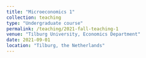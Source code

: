 ```yaml
---
title: "Microeconomics 1"
collection: teaching
type: "Undergraduate course"
permalink: /teaching/2021-fall-teaching-1
venue: "Tilburg University, Economics Department"
date: 2021-09-01
location: "Tilburg, the Netherlands"
---
```


